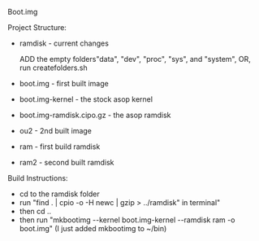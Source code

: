 Boot.img

Project Structure:
+ ramdisk - current changes

	ADD the empty folders"data", "dev", "proc", "sys", and "system", OR, run createfolders.sh
+ boot.img - first built image
+ boot.img-kernel - the stock asop kernel
+ boot.img-ramdisk.cipo.gz - the asop ramdisk
+ ou2 - 2nd built image
+ ram - first build ramdisk
+ ram2 - second built ramdisk


Build Instructions:
+  cd to the ramdisk folder
+  run "find . | cpio -o -H newc | gzip > ../ramdisk" in terminal"
+  then cd ..
+  then run "mkbootimg --kernel boot.img-kernel --ramdisk ram -o boot.img"  (I just added mkbootimg to ~/bin)

